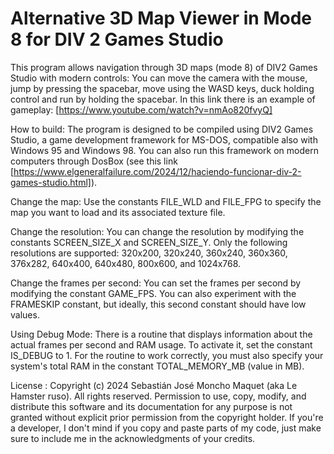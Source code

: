 # Alternative 3D Map Viewer in Mode 8 for DIV 2 Games Studio

This program allows navigation through 3D maps (mode 8) of DIV2 Games Studio with modern controls:
You can move the camera with the mouse, jump by pressing the spacebar, move using the WASD keys, duck holding control and run by holding the spacebar.
In this link there is an example of gameplay: [https://www.youtube.com/watch?v=nmAo820fvyQ]

How to build:
The program is designed to be compiled using DIV2 Games Studio, a game development framework for MS-DOS, compatible also with Windows 95 and Windows 98.
You can also run this framework on modern computers through DosBox (see this link [https://www.elgeneralfailure.com/2024/12/haciendo-funcionar-div-2-games-studio.html]).

Change the map:
Use the constants FILE_WLD and FILE_FPG to specify the map you want to load and its associated texture file.

Change the resolution:
You can change the resolution by modifying the constants SCREEN_SIZE_X and SCREEN_SIZE_Y.
Only the following resolutions are supported: 320x200, 320x240, 360x240, 360x360, 376x282, 640x400, 640x480, 800x600, and 1024x768.

Change the frames per second:
You can set the frames per second by modifying the constant GAME_FPS. You can also experiment with the FRAMESKIP constant, but ideally, this second constant should have low values.

Using Debug Mode:
There is a routine that displays information about the actual frames per second and RAM usage. To activate it, set the constant IS_DEBUG to 1. For the routine to work correctly, you must also specify your system's total RAM in the constant TOTAL_MEMORY_MB (value in MB).

License :
Copyright (c) 2024 Sebastián José Moncho Maquet (aka Le Hamster ruso).
All rights reserved. Permission to use, copy, modify, and distribute this software and its documentation for any purpose is not granted without explicit prior permission from the copyright holder. If you're a developer, I don't mind if you copy and paste parts of my code, just make sure to include me in the acknowledgments of your credits.
